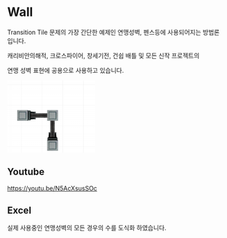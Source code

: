 # Wall

Transition Tile 문제의 가장 간단한 예제인 연맹성벽, 펜스등에 사용되어지는 방법론 입니다.

캐리비안의해적, 크로스파이어, 창세기전, 건쉽 배틀 및 모든 신작 프로젝트의 

연맹 성벽 표현에 공용으로 사용하고 있습니다.

<img src="./WALL_0110.PNG" width="40%" height="30%"></img>

## Youtube

https://youtu.be/N5AcXsusSOc

## Excel

실제 사용중인 연맹성벽의 모든 경우의 수를 도식화 하였습니다.

